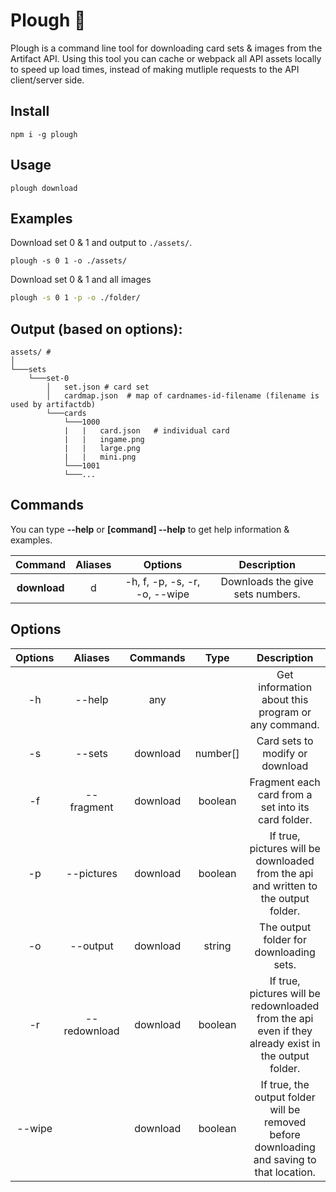 # Plough 🚜
Plough is a command line tool for downloading card sets & images from the Artifact API. Using this tool you can cache or webpack all API assets locally to speed up load times, instead of making mutliple requests to the API client/server side.

## Install
```
npm i -g plough
```

## Usage
```
plough download
```

## Examples
Download set 0 & 1 and output to `./assets/`.
```
plough -s 0 1 -o ./assets/
```
Download set 0 & 1 and all images
```bash
plough -s 0 1 -p -o ./folder/
```

## Output (based on options):
```
assets/ #
│
└───sets
    └───set-0
        │   set.json # card set
        │   cardmap.json  # map of cardnames-id-filename (filename is used by artifactdb)
        └───cards
            └───1000
            |   |   card.json   # individual card
            |   |   ingame.png
            |   |   large.png
            |   |   mini.png
            └───1001
            └───...
```

## Commands
You can type **--help** or **[command] --help** to get help information & examples.

| Command      | Aliases | Options                       | Description                      |
| :----------: | :-----: | :---------------------------: | :------------------------------: |
| **download** | d       | -h, f, -p, -s, -r, -o, --wipe | Downloads the give sets numbers. |

## Options
| Options | Aliases      | Commands | Type     | Description                                                                                          |
| :-----: | :----------: | :------: | :------: | :--------------------------------------------------------------------------------------------------: |
| -h      | --help       | any      |          | Get information about this program or any command.                                                   |
| -s      | --sets       | download | number[] | Card sets to modify or download                                                                      |
| -f      | --fragment   | download | boolean  | Fragment each card from a set into its card folder.                                                  |
| -p      | --pictures   | download | boolean  | If true, pictures will be downloaded from the api and written to the output folder.                  |
| -o      | --output     | download | string   | The output folder for downloading sets.                                                              |
| -r      | --redownload | download | boolean  | If true, pictures will be redownloaded from the api even if they already exist in the output folder. |
| --wipe  |              | download | boolean  | If true, the output folder will be removed before downloading and saving to that location.           |